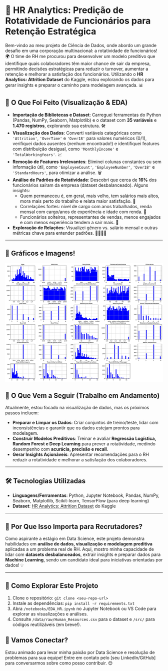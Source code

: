 # 🚀 HR Analytics: Predição de Rotatividade de Funcionários para Retenção Estratégica

Bem-vindo ao meu projeto de Ciência de Dados, onde abordo um grande desafio em uma corporação multinacional: a rotatividade de funcionários! 🌍 O time de RH me procurou para desenvolver um modelo preditivo que identifique quais colaboradores têm maior chance de sair da empresa, permitindo decisões estratégicas para reduzir o turnover, aumentar a retenção e melhorar a satisfação dos funcionários. Utilizando o **HR Analytics: Attrition Dataset** do Kaggle, estou explorando os dados para gerar insights e preparar o caminho para modelagem avançada. 📊

## 🌟 O Que Foi Feito (Visualização & EDA)
- **Importação de Bibliotecas e Dataset**: Carreguei ferramentas do Python (Pandas, NumPy, Seaborn, Matplotlib) e o dataset com **35 variáveis** e **1.470 registros**, explorando sua estrutura. 🛠️
- **Visualização dos Dados**: Converti variáveis categóricas como `'Attrition'`, `'OverTime'` e `'Over18'` para valores numéricos (0/1), verifiquei dados ausentes (nenhum encontrado!) e identifiquei features com distribuição desigual, como `'MonthlyIncome'` e `'TotalWorkingYears'`. 📈
- **Remoção de Features Irrelevantes**: Eliminei colunas constantes ou sem informação útil, como `'EmployeeCount'`, `'EmployeeNumber'`, `'Over18'` e `'StandardHours'`, para otimizar a análise. 🗑️
- **Análise de Padrões de Rotatividade**: Descobri que cerca de **16%** dos funcionários saíram da empresa (dataset desbalanceado). Alguns insights:
  - Quem permaneceu é, em geral, mais velho, tem salários mais altos, mora mais perto do trabalho e relata maior satisfação. 👤
  - Correlações fortes: nível de cargo com anos trabalhados, renda mensal com cargo/anos de experiência e idade com renda. 🔗
  - Funcionários solteiros, representantes de vendas, menos engajados e com menos experiência tendem a sair mais. 🚪
- **Exploração de Relações**: Visualizei gênero vs. salário mensal e outras métricas chave para entender padrões. 👩‍💼👨‍💼

---

## 📸 Gráficos e Imagens!
![Histograma da Distribuição de Idades](imgs\graph1.png "Distribuição das Idades dos Funcionários")



## 🚧 O Que Vem a Seguir (Trabalho em Andamento)
Atualmente, estou focado na visualização de dados, mas os próximos passos incluem:
- **Preparar e Limpar os Dados**: Criar conjuntos de treino/teste, lidar com inconsistências e garantir que os dados estejam prontos para modelagem.
- **Construir Modelos Preditivos**: Treinar e avaliar **Regressão Logística, Random Forest e Deep Learning** para prever a rotatividade, medindo desempenho com **acurácia, precisão e recall**.
- **Gerar Insights Açionáveis**: Apresentar recomendações para o RH reduzir a rotatividade e melhorar a satisfação dos colaboradores.

---

## 🛠️ Tecnologias Utilizadas
- **Linguagens/Ferramentas**: Python, Jupyter Notebook, Pandas, NumPy, Seaborn, Matplotlib, Scikit-learn, TensorFlow (para deep learning)
- **Dataset**: [HR Analytics: Attrition Dataset](https://www.kaggle.com/pavansubhashht/hr-analytics-attrition-dataset) do Kaggle

---

## 🌈 Por Que Isso Importa para Recrutadores?
Como aspirante a estágio em Data Science, este projeto demonstra habilidades em **análise de dados, visualização e modelagem preditiva** aplicadas a um problema real de RH. Aqui, mostro minha capacidade de lidar com **datasets desbalanceados**, extrair insights e preparar dados para **Machine Learning**, sendo um candidato ideal para iniciativas orientadas por dados! 💡

---

## 🚀 Como Explorar Este Projeto
1. Clone o repositório: `git clone <seu-repo-url>`  
2. Instale as dependências: `pip install -r requirements.txt`  
3. Abra `/notebooks/EDA_HR.ipynb` no Jupyter Notebook ou VS Code para explorar as visualizações e análises.  
4. Consulte `/data/raw/Human_Resources.csv` para o dataset e `/src/` para códigos reutilizáveis (em breve!). 



## 🤝 Vamos Conectar?
Estou animado para levar minha paixão por Data Science e resolução de problemas para sua equipe! Entre em contato pelo [seu LinkedIn/GitHub] para conversarmos sobre como posso contribuir. 😊
